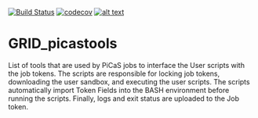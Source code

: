 [![Build Status](https://travis-ci.org/apmechev/GRID_PiCaS_Launcher.svg?branch=restructure)](https://travis-ci.org/apmechev/GRID_PiCaS_Launcher)
[![codecov](https://codecov.io/gh/apmechev/GRID_PiCaS_Launcher/branch/restructure/graph/badge.svg)](https://codecov.io/gh/apmechev/GRID_PiCaS_Launcher)
[![alt text](http://apmechev.com/img/git_repos/GRID_picastools_clones.svg "github clones since 2017-01-25")](https://github.com/apmechev/github_clones_badge)

GRID_picastools
=============

List of tools that are used by PiCaS jobs to interface the User scripts with the job tokens. The scripts are responsible for locking job tokens, downloading the user sandbox, and executing the user scripts. The scripts automatically import Token Fields into the BASH environment before running the scripts. Finally, logs and exit status are uploaded to the Job token. 

